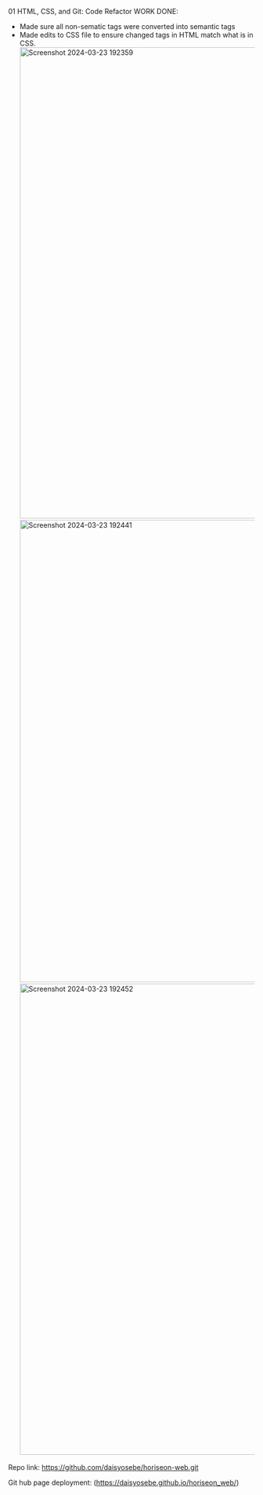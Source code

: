 01 HTML, CSS, and Git: Code Refactor
WORK DONE:
- Made sure all non-sematic tags were converted into semantic tags
- Made edits to CSS file to ensure changed tags in HTML match what is in CSS.
  <img width="960" alt="Screenshot 2024-03-23 192359" src="https://github.com/daisyosebe/horiseon-web/assets/145105156/b5ad40bd-63a2-4e2f-913c-d871e4475cec">
  <img width="942" alt="Screenshot 2024-03-23 192441" src="https://github.com/daisyosebe/horiseon-web/assets/145105156/542067e7-3a76-4c08-8753-ced3905a651c">
  <img width="960" alt="Screenshot 2024-03-23 192452" src="https://github.com/daisyosebe/horiseon-web/assets/145105156/9b1cc689-c5d1-4824-8a31-6add7ec21a70">


Repo link: https://github.com/daisyosebe/horiseon-web.git

Git hub page deployment: (https://daisyosebe.github.io/horiseon_web/)
